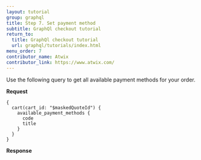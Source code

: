 ```yaml
---
layout: tutorial
group: graphql
title: Step 7. Set payment method
subtitle: GraphQl checkout tutorial
return_to:
  title: GraphQl checkout tutorial
  url: graphql/tutorials/index.html
menu_order: 7
contributor_name: Atwix
contributor_link: https://www.atwix.com/
---
```


Use the following query to get all available payment methods for your order.

**Request**
```text
{
  cart(cart_id: "$maskedQuoteId") {
    available_payment_methods {
      code
      title
    }
  }
}
```

**Response**
```json
```
